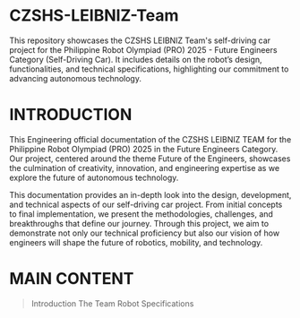# CZSHS-LEIBNIZ-Team
This repository showcases the CZSHS LEIBNIZ Team's self-driving car project for the Philippine Robot Olympiad (PRO) 2025 - Future Engineers Category (Self-Driving Car). It includes details on the robot’s design, functionalities, and technical specifications, highlighting our commitment to advancing autonomous technology. 

# INTRODUCTION
This Engineering official documentation of the CZSHS LEIBNIZ TEAM for the Philippine Robot Olympiad (PRO) 2025 in the Future Engineers Category. Our project, centered around the theme Future of the Engineers, showcases the culmination of creativity, innovation, and engineering expertise as we explore the future of autonomous technology.

This documentation provides an in-depth look into the design, development, and technical aspects of our self-driving car project. From initial concepts to final implementation, we present the methodologies, challenges, and breakthroughs that define our journey. Through this project, we aim to demonstrate not only our technical proficiency but also our vision of how engineers will shape the future of robotics, mobility, and technology.

# MAIN CONTENT

>Introduction
>The Team
>Robot Specifications
>
  
